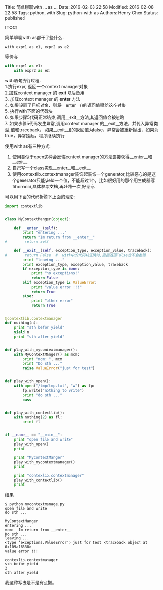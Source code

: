 Title: 简单聊聊with ... as ...
Date: 2016-02-08 22:58
Modified: 2016-02-08 22:58
Tags: python, with
Slug: python-with-as
Authors: Henry Chen
Status: published

[TOC]

简单聊聊with as都干了些什么.

```
with expr1 as e1, expr2 as e2
```
等价与
```python
with expr1 as e1:
    with expr2 as e2:
```

with语句执行过程:  
1.执行expr, 返回一个context manager对象  
2.加载context manager 的 __exit__ 以后备用  
3. 加载context manager 的 __enter__ 方法  
4. 如果设置了目标对象，则将__enter__()的返回值赋给这个对象  
5. 执行with下面的代码块  
6. 如果步骤5代码正常结束,调用__exit__方法,其返回值会被忽略  
7. 如果步骤5代码发生异常,调用context manager 的__exit__方法，并传入异常类型,值和traceback， 如果__exit__()的返回值为false，异常会被重新抛出，如果为true，异常挂起，程序继续执行  

使用with as有三种方式:  
1. 使用类似于open这种会反悔context manager的方法直接获得__enter__和__exit__  
2. 自己写一个class实现__enter__和__exit__  
3. 使用contextlib.contextmanager装饰起装饰一个generator,比较恶心的是这个generator只能yield一个值，不能超过1个，比如很好用的那个用生成器写fibonacci,具体参考文档,再吐槽一次,好恶心  


可以用下面的代码折腾下上面的理论:
```python
import contextlib


class MyContextManger(object):

    def __enter__(self):
        print "entering ..."
        return "Im return from __enter__"
#        return self

    def __exit__(self, exception_type, exception_value, traceback):
#        return False  #  with中的代码块正确时,直接返回False也不会抛错
        print "leaving ..."
        print exception_type, exception_value, traceback
        if exception_type is None:
            print "no exceptions!"
            return False
        elif exception_type is ValueError:
            print "value error !!!"
            return True
        else:
            print "other error"
            return True


@contextlib.contextmanager
def nothing(n):
    print "sth befor yield"
    yield n
    print "sth after yield"


def play_with_mycontextmanager():
    with MyContextManger() as mcm:
        print "mcm: ", mcm
        print "Do sth ..."
        raise ValueError("just for test")


def play_with_open():
    with open("/tmp/tmp.txt", "w") as fp:
        fp.write("nothing to write")
        print "do sth ..."
        pass


def play_with_contextlib():
    with nothing(2) as fl:
        print fl


if __name__ == "__main__":
    print "open file and write"
    play_with_open()
    print

    print "MyContextManger"
    play_with_mycontextmanager()
    print

    print "contexlib.contextmanager"
    play_with_contextlib()
    print
```

结果  
```text
$ python mycontextmanage.py
open file and write
do sth ...

MyContextManger
entering ...
mcm:  Im return from __enter__
Do sth ...
leaving ...
<type 'exceptions.ValueError'> just for test <traceback object at 0x109a16638>
value error !!!

contexlib.contextmanager
sth befor yield
2
sth after yield

```

我这种写法是不是有点懒。  
